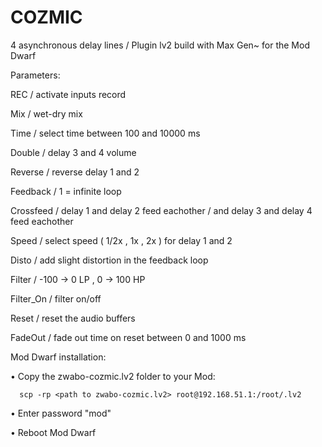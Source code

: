 # COZMIC
4 asynchronous delay lines / Plugin lv2 build with Max Gen~ for the Mod Dwarf

Parameters:

REC   / activate inputs record

Mix   / wet-dry mix	 

Time  / select time between 100 and 10000 ms

Double   /  delay 3 and 4  volume	

Reverse   / reverse delay 1 and 2

Feedback  / 1 = infinite loop

Crossfeed   / delay 1 and delay 2 feed eachother   / and  delay 3 and delay 4 feed eachother   

Speed   / select speed ( 1/2x , 1x , 2x )  for delay 1 and 2

Disto   / add slight distortion in the feedback loop

Filter  / -100 -> 0   LP  ,   0 -> 100  HP

Filter_On     / filter on/off

Reset  /   reset the audio buffers

FadeOut  /  fade out time on reset  between 0 and 1000 ms


Mod Dwarf installation:

• Copy the zwabo-cozmic.lv2 folder to your Mod:
```
  scp -rp <path to zwabo-cozmic.lv2> root@192.168.51.1:/root/.lv2
  ```


• Enter password "mod"

• Reboot Mod Dwarf
